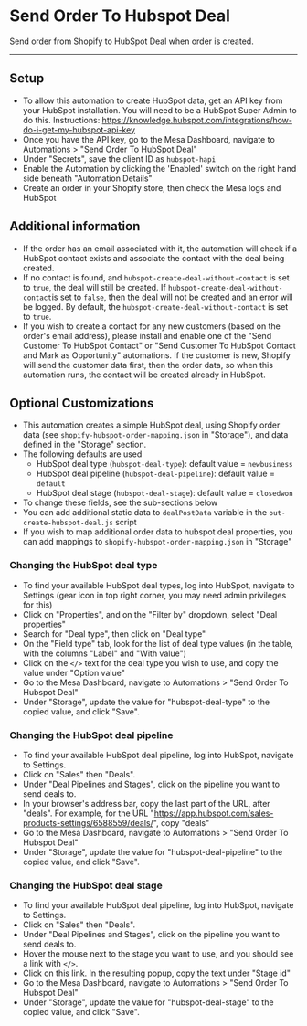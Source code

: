 # Send Order To Hubspot Deal

Send order from Shopify to HubSpot Deal when order is created.

---
## Setup
- To allow this automation to create HubSpot data, get an API key from your HubSpot installation. You will need to be a HubSpot Super Admin to do this. Instructions: https://knowledge.hubspot.com/integrations/how-do-i-get-my-hubspot-api-key
- Once you have the API key, go to the Mesa Dashboard, navigate to Automations > "Send Order To HubSpot Deal"
- Under "Secrets", save the client ID as `hubspot-hapi`
- Enable the Automation by clicking the 'Enabled' switch on the right hand side beneath "Automation Details"
- Create an order in your Shopify store, then check the Mesa logs and HubSpot

## Additional information
- If the order has an email associated with it, the automation will check if a HubSpot contact exists and associate the contact with the deal being created. 
- If no contact is found, and `hubspot-create-deal-without-contact` is set to `true`, the deal will still be created. If `hubspot-create-deal-without-contact`is set to `false`, then the deal will not be created and an error will be logged. By default, the `hubspot-create-deal-without-contact` is set to `true`.
- If you wish to create a contact for any new customers (based on the order's email address), please install and enable one of the "Send Customer To HubSpot Contact" or "Send Customer To HubSpot Contact and Mark as Opportunity" automations. If the customer is new, Shopify will send the customer data first, then the order data, so when this automation runs, the contact will be created already in HubSpot.

## Optional Customizations
- This automation creates a simple HubSpot deal, using Shopify order data (see `shopify-hubspot-order-mapping.json` in "Storage"), and data defined in the "Storage" section.
- The following defaults are used
  - HubSpot deal type (`hubspot-deal-type`): default value = `newbusiness`  
  - HubSpot deal pipeline (`hubspot-deal-pipeline`): default value = `default`  
  - HubSpot deal stage (`hubspot-deal-stage`): default value = `closedwon`  
- To change these fields, see the sub-sections below
- You can add additional static data to `dealPostData` variable in the `out-create-hubspot-deal.js` script
- If you wish to map additional order data to hubspot deal properties, you can add mappings to `shopify-hubspot-order-mapping.json` in "Storage"


### Changing the HubSpot deal type
- To find your available HubSpot deal types, log into HubSpot, navigate to Settings (gear icon in top right corner, you may need admin privileges for this)
- Click on "Properties", and on the "Filter by" dropdown, select "Deal properties"
- Search for "Deal type", then click on "Deal type"
- On the "Field type" tab, look for the list of deal type values (in the table, with the columns "Label" and "With value")
- Click on the `</>` text for the deal type you wish to use, and copy the value under "Option value"
- Go to the Mesa Dashboard, navigate to Automations > "Send Order To Hubspot Deal" 
- Under "Storage", update the value for "hubspot-deal-type" to the copied value, and click "Save".

### Changing the HubSpot deal pipeline
- To find your available HubSpot deal pipeline, log into HubSpot, navigate to Settings.
- Click on "Sales" then "Deals".
- Under "Deal Pipelines and Stages", click on the pipeline you want to send deals to.
- In your browser's address bar, copy the last part of the URL, after "deals". For example, for the URL "https://app.hubspot.com/sales-products-settings/6588559/deals/", copy "deals"
- Go to the Mesa Dashboard, navigate to Automations > "Send Order To Hubspot Deal" 
- Under "Storage", update the value for "hubspot-deal-pipeline" to the copied value, and click "Save".

### Changing the HubSpot deal stage
- To find your available HubSpot deal pipeline, log into HubSpot, navigate to Settings.
- Click on "Sales" then "Deals".
- Under "Deal Pipelines and Stages", click on the pipeline you want to send deals to.
- Hover the mouse next to the stage you want to use, and you should see a link with `</>`.
- Click on this link. In the resulting popup, copy the text under "Stage id"
- Go to the Mesa Dashboard, navigate to Automations > "Send Order To Hubspot Deal" 
- Under "Storage", update the value for "hubspot-deal-stage" to the copied value, and click "Save".
